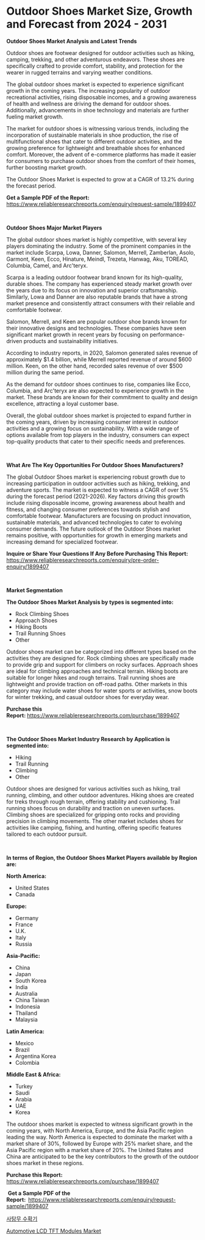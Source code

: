 <p><h1>Outdoor Shoes Market Size, Growth and Forecast from 2024 - 2031</h1></p><p><strong>Outdoor Shoes Market Analysis and Latest Trends</strong></p>
<p><p>Outdoor shoes are footwear designed for outdoor activities such as hiking, camping, trekking, and other adventurous endeavors. These shoes are specifically crafted to provide comfort, stability, and protection for the wearer in rugged terrains and varying weather conditions.</p><p>The global outdoor shoes market is expected to experience significant growth in the coming years. The increasing popularity of outdoor recreational activities, rising disposable incomes, and a growing awareness of health and wellness are driving the demand for outdoor shoes. Additionally, advancements in shoe technology and materials are further fueling market growth.</p><p>The market for outdoor shoes is witnessing various trends, including the incorporation of sustainable materials in shoe production, the rise of multifunctional shoes that cater to different outdoor activities, and the growing preference for lightweight and breathable shoes for enhanced comfort. Moreover, the advent of e-commerce platforms has made it easier for consumers to purchase outdoor shoes from the comfort of their homes, further boosting market growth.</p><p>The Outdoor Shoes Market is expected to grow at a CAGR of 13.2% during the forecast period.</p></p>
<p><strong>Get a Sample PDF of the Report:&nbsp;</strong> <a href="https://www.reliableresearchreports.com/enquiry/request-sample/1899407">https://www.reliableresearchreports.com/enquiry/request-sample/1899407</a></p>
<p>&nbsp;</p>
<p><strong>Outdoor Shoes Major Market Players</strong></p>
<p><p>The global outdoor shoes market is highly competitive, with several key players dominating the industry. Some of the prominent companies in the market include Scarpa, Lowa, Danner, Salomon, Merrell, Zamberlan, Asolo, Garmont, Keen, Ecco, Hinature, Meindl, Trezeta, Hanwag, Aku, TOREAD, Columbia, Camel, and Arc'teryx.</p><p>Scarpa is a leading outdoor footwear brand known for its high-quality, durable shoes. The company has experienced steady market growth over the years due to its focus on innovation and superior craftsmanship. Similarly, Lowa and Danner are also reputable brands that have a strong market presence and consistently attract consumers with their reliable and comfortable footwear.</p><p>Salomon, Merrell, and Keen are popular outdoor shoe brands known for their innovative designs and technologies. These companies have seen significant market growth in recent years by focusing on performance-driven products and sustainability initiatives.</p><p>According to industry reports, in 2020, Salomon generated sales revenue of approximately $1.4 billion, while Merrell reported revenue of around $600 million. Keen, on the other hand, recorded sales revenue of over $500 million during the same period.</p><p>As the demand for outdoor shoes continues to rise, companies like Ecco, Columbia, and Arc'teryx are also expected to experience growth in the market. These brands are known for their commitment to quality and design excellence, attracting a loyal customer base.</p><p>Overall, the global outdoor shoes market is projected to expand further in the coming years, driven by increasing consumer interest in outdoor activities and a growing focus on sustainability. With a wide range of options available from top players in the industry, consumers can expect top-quality products that cater to their specific needs and preferences.</p></p>
<p>&nbsp;</p>
<p><strong>What Are The Key Opportunities For Outdoor Shoes Manufacturers?</strong></p>
<p><p>The global Outdoor Shoes market is experiencing robust growth due to increasing participation in outdoor activities such as hiking, trekking, and adventure sports. The market is expected to witness a CAGR of over 5% during the forecast period (2021-2026). Key factors driving this growth include rising disposable income, growing awareness about health and fitness, and changing consumer preferences towards stylish and comfortable footwear. Manufacturers are focusing on product innovation, sustainable materials, and advanced technologies to cater to evolving consumer demands. The future outlook of the Outdoor Shoes market remains positive, with opportunities for growth in emerging markets and increasing demand for specialized footwear.</p></p>
<p><strong>Inquire or Share Your Questions If Any Before Purchasing This Report:</strong> <a href="https://www.reliableresearchreports.com/enquiry/pre-order-enquiry/1899407">https://www.reliableresearchreports.com/enquiry/pre-order-enquiry/1899407</a></p>
<p>&nbsp;</p>
<p><strong>Market Segmentation</strong></p>
<p><strong>The Outdoor Shoes Market Analysis by types is segmented into:</strong></p>
<p><ul><li>Rock Climbing Shoes</li><li>Approach Shoes</li><li>Hiking Boots</li><li>Trail Running Shoes</li><li>Other</li></ul></p>
<p><p>Outdoor shoes market can be categorized into different types based on the activities they are designed for. Rock climbing shoes are specifically made to provide grip and support for climbers on rocky surfaces. Approach shoes are ideal for climbing approaches and technical terrain. Hiking boots are suitable for longer hikes and rough terrains. Trail running shoes are lightweight and provide traction on off-road paths. Other markets in this category may include water shoes for water sports or activities, snow boots for winter trekking, and casual outdoor shoes for everyday wear.</p></p>
<p><strong>Purchase this Report:&nbsp;</strong><a href="https://www.reliableresearchreports.com/purchase/1899407">https://www.reliableresearchreports.com/purchase/1899407</a></p>
<p>&nbsp;</p>
<p><strong>The Outdoor Shoes Market Industry Research by Application is segmented into:</strong></p>
<p><ul><li>Hiking</li><li>Trail Running</li><li>Climbing</li><li>Other</li></ul></p>
<p><p>Outdoor shoes are designed for various activities such as hiking, trail running, climbing, and other outdoor adventures. Hiking shoes are created for treks through rough terrain, offering stability and cushioning. Trail running shoes focus on durability and traction on uneven surfaces. Climbing shoes are specialized for gripping onto rocks and providing precision in climbing movements. The other market includes shoes for activities like camping, fishing, and hunting, offering specific features tailored to each outdoor pursuit.</p></p>
<p>&nbsp;</p>
<p><strong>In terms of Region, the Outdoor Shoes Market Players available by Region are:</strong></p>
<p>
    <p> <strong> North America: </strong>
        <ul>
            <li>United States</li>
            <li>Canada</li>
        </ul>
        </p> 
    <p> <strong> Europe: </strong>
        <ul>
            <li>Germany</li>
            <li>France</li>
            <li>U.K.</li>
            <li>Italy</li>
            <li>Russia</li>
        </ul>
        </p> 
    <p> <strong> Asia-Pacific: </strong>
        <ul>
            <li>China</li>
            <li>Japan</li>
            <li>South Korea</li>
            <li>India</li>
            <li>Australia</li>
            <li>China Taiwan</li>
            <li>Indonesia</li>
            <li>Thailand</li>
            <li>Malaysia</li>
        </ul>
        </p> 
    <p> <strong> Latin America: </strong>
        <ul>
            <li>Mexico</li>
            <li>Brazil</li>
            <li>Argentina Korea</li>
            <li>Colombia</li>
        </ul>
        </p> 
    <p> <strong> Middle East & Africa: </strong>
        <ul>
            <li>Turkey</li>
            <li>Saudi</li>
            <li>Arabia</li>
            <li>UAE</li>
            <li>Korea</li>
        </ul>
    </p>
    </p>
<p><p>The outdoor shoes market is expected to witness significant growth in the coming years, with North America, Europe, and the Asia Pacific region leading the way. North America is expected to dominate the market with a market share of 30%, followed by Europe with 25% market share, and the Asia Pacific region with a market share of 20%. The United States and China are anticipated to be the key contributors to the growth of the outdoor shoes market in these regions.</p></p>
<p><strong>Purchase this Report: </strong><a href="https://www.reliableresearchreports.com/purchase/1899407">https://www.reliableresearchreports.com/purchase/1899407</a></p>
<p>&nbsp;<strong>Get a Sample PDF of the Report:&nbsp;&nbsp;</strong><a href="https://www.reliableresearchreports.com/enquiry/request-sample/1899407">https://www.reliableresearchreports.com/enquiry/request-sample/1899407</a></p>
<p><strong></strong></p>
<p><p><a href="https://medium.com/@bennyuigleyjks/%EC%82%AC%ED%83%9C%EB%BD%95-%EC%88%98%ED%99%95%EA%B8%B0-%EC%8B%9C%EC%9E%A5%EC%9D%80-%EC%8B%9C%EC%9E%A5-%EC%A0%90%EC%9C%A0%EC%9C%A8-%EC%8B%9C%EC%9E%A5-%ED%8A%B8%EB%A0%8C%EB%93%9C-%EB%B0%8F-%EC%8B%9C%EC%9E%A5-%EC%84%B1%EC%9E%A5%EC%97%90-%EB%8C%80%ED%95%9C-%EC%A0%95%EB%B3%B4%EB%A5%BC-%EC%A0%9C%EA%B3%B5%ED%95%A9%EB%8B%88%EB%8B%A4-6c29ee61f320">사탕무 수확기</a></p><p><a href="https://chivalrous-flock-a86.notion.site/Automotive-LCD-TFT-Modules-Market-Size-Furnishes-Valuable-Information-Encompassing-Market-Share-Mar-484be9143b8345a8b2ad7fe0d3bad0ef">Automotive LCD TFT Modules Market</a></p></p>